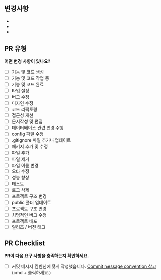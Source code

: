 <!-- UpStream PR 메시지 : 🔀 merge: from feature/ to dev  -->
<!-- Origin PR 메시지 : 변경사항 title에 적기 (git 메시지 쓰지 않기 ex)feat,fix...  -->

## 변경사항

 <!---- 변경 사항 및 관련 이슈에 대해 간단하게 작성해주세요. 어떻게보다 무엇을 왜 수정했는지 설명해주세요. -->

-
-
- <br/>

## PR 유형

**어떤 변경 사항이 있나요?**

- [ ] 기능 및 코드 생성
- [ ] 기능 및 코드 작업 중
- [ ] 기능 및 코드 완료
- [ ] 타입 설정
- [ ] 버그 수정
- [ ] 디자인 수정
- [ ] 코드 리팩토링
- [ ] 접근성 개선
- [ ] 문서작성 및 편집
- [ ] 데이터베이스 관련 변경 수행
- [ ] config 파일 수정
- [ ] .gitignore 파일 추가나 업데이트
- [ ] 패키지 추가 및 수정
- [ ] 파일 추가
- [ ] 파일 제거
- [ ] 파일 이름 변경
- [ ] 오타 수정
- [ ] 성능 향상
- [ ] 테스트
- [ ] 로그 삭제
- [ ] 프로젝트 구조 변경
- [ ] public 폴더 업데이트
- [ ] 프로젝트 구조 변경
- [ ] 치명적인 버그 수정
- [ ] 프로젝트 배포
- [ ] 릴리즈 / 버전 태그
      <br>

## PR Checklist

**PR이 다음 요구 사항을 충족하는지 확인하세요.**

- [ ] 커밋 메시지 컨벤션에 맞게 작성했습니다. [Commit message convention 참고](https://github.com/FRONTENDSCHOOLPLUS2/TriFly/wiki/Commit-Convention) (cmd + 클릭하세요.)
